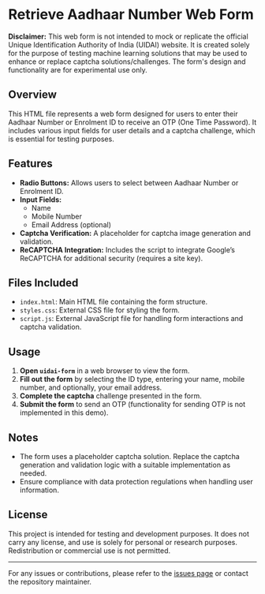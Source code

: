# Retrieve Aadhaar Number Web Form

**Disclaimer:** This web form is not intended to mock or replicate the official Unique Identification Authority of India (UIDAI) website. It is created solely for the purpose of testing machine learning solutions that may be used to enhance or replace captcha solutions/challenges. The form's design and functionality are for experimental use only.

## Overview

This HTML file represents a web form designed for users to enter their Aadhaar Number or Enrolment ID to receive an OTP (One Time Password). It includes various input fields for user details and a captcha challenge, which is essential for testing purposes.

## Features

- **Radio Buttons:** Allows users to select between Aadhaar Number or Enrolment ID.
- **Input Fields:** 
  - Name
  - Mobile Number
  - Email Address (optional)
- **Captcha Verification:** A placeholder for captcha image generation and validation.
- **ReCAPTCHA Integration:** Includes the script to integrate Google’s ReCAPTCHA for additional security (requires a site key).

## Files Included

- `index.html`: Main HTML file containing the form structure.
- `styles.css`: External CSS file for styling the form.
- `script.js`: External JavaScript file for handling form interactions and captcha validation.

## Usage

1. **Open `uidai-form`** in a web browser to view the form.
2. **Fill out the form** by selecting the ID type, entering your name, mobile number, and optionally, your email address.
3. **Complete the captcha** challenge presented in the form.
4. **Submit the form** to send an OTP (functionality for sending OTP is not implemented in this demo).

## Notes

- The form uses a placeholder captcha solution. Replace the captcha generation and validation logic with a suitable implementation as needed.
- Ensure compliance with data protection regulations when handling user information.

## License

This project is intended for testing and development purposes. It does not carry any license, and use is solely for personal or research purposes. Redistribution or commercial use is not permitted.

---

For any issues or contributions, please refer to the [issues page](https://github.com/M-DEV-1/uidai-clone/issues) or contact the repository maintainer.

